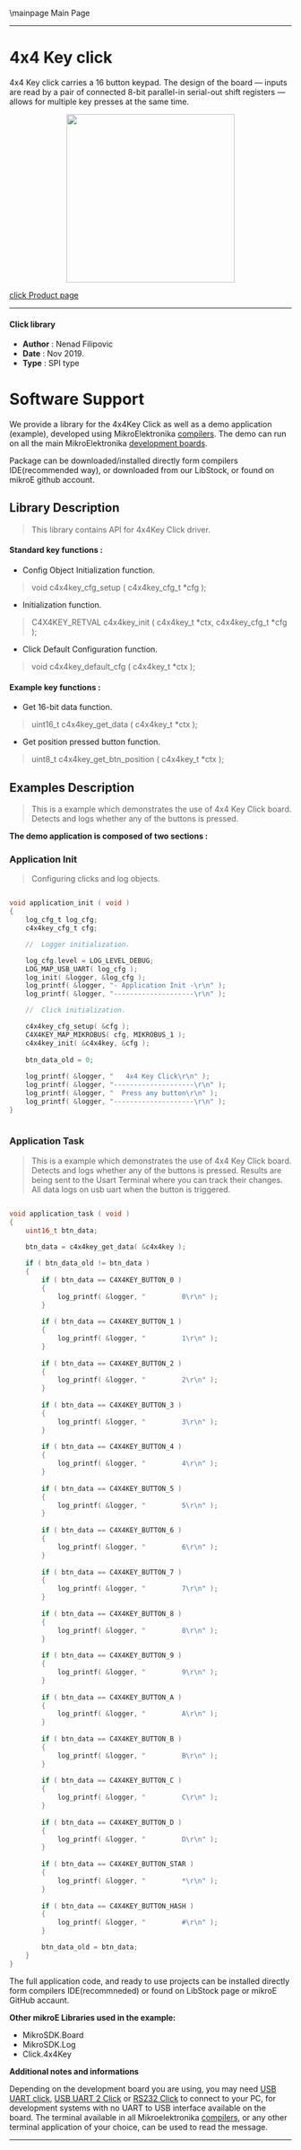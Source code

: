 \mainpage Main Page
  
---
# 4x4 Key click

4x4 Key click carries a 16 button keypad. The design of the board — inputs are read by a pair of connected 8-bit parallel-in serial-out shift registers — allows for multiple key presses at the same time.

<p align="center">
  <img src="https://download.mikroe.com/images/click_for_ide/4x4key_click.png" height=300px>
</p>

[click Product page](https://www.mikroe.com/4x4-key-click)

---


#### Click library 

- **Author**        : Nenad Filipovic
- **Date**          : Nov 2019.
- **Type**          : SPI type


# Software Support

We provide a library for the 4x4Key Click 
as well as a demo application (example), developed using MikroElektronika 
[compilers](https://shop.mikroe.com/compilers). 
The demo can run on all the main MikroElektronika [development boards](https://shop.mikroe.com/development-boards).

Package can be downloaded/installed directly form compilers IDE(recommended way), or downloaded from our LibStock, or found on mikroE github account. 

## Library Description

> This library contains API for 4x4Key Click driver.

#### Standard key functions :

- Config Object Initialization function.
> void c4x4key_cfg_setup ( c4x4key_cfg_t *cfg ); 
 
- Initialization function.
> C4X4KEY_RETVAL c4x4key_init ( c4x4key_t *ctx, c4x4key_cfg_t *cfg );

- Click Default Configuration function.
> void c4x4key_default_cfg ( c4x4key_t *ctx );


#### Example key functions :

- Get 16-bit data function.
> uint16_t c4x4key_get_data ( c4x4key_t *ctx );
 
- Get position pressed button function.
> uint8_t c4x4key_get_btn_position ( c4x4key_t *ctx );

## Examples Description

>
> This is a example which demonstrates the use of 4x4 Key Click board. 
> Detects and logs whether any of the buttons is pressed.
> 

**The demo application is composed of two sections :**

### Application Init 

>
> Configuring clicks and log objects.
> 

```c

void application_init ( void )
{
    log_cfg_t log_cfg;
    c4x4key_cfg_t cfg;

    //  Logger initialization.

    log_cfg.level = LOG_LEVEL_DEBUG;
    LOG_MAP_USB_UART( log_cfg );
    log_init( &logger, &log_cfg );
    log_printf( &logger, "- Application Init -\r\n" );
    log_printf( &logger, "--------------------\r\n" );

    //  Click initialization.

    c4x4key_cfg_setup( &cfg );
    C4X4KEY_MAP_MIKROBUS( cfg, MIKROBUS_1 );
    c4x4key_init( &c4x4key, &cfg );
    
    btn_data_old = 0;
    
    log_printf( &logger, "   4x4 Key Click\r\n" );
    log_printf( &logger, "--------------------\r\n" );
    log_printf( &logger, "  Press any button\r\n" );
    log_printf( &logger, "--------------------\r\n" );
}
  
```

### Application Task

>
> This is a example which demonstrates the use of 4x4 Key Click board.
> Detects and logs whether any of the buttons is pressed.
> Results are being sent to the Usart Terminal
> where you can track their changes.
> All data logs on usb uart when the button is triggered.
> 

```c

void application_task ( void )
{
    uint16_t btn_data;
    
    btn_data = c4x4key_get_data( &c4x4key );

    if ( btn_data_old != btn_data )
    {
        if ( btn_data == C4X4KEY_BUTTON_0 )
        {
            log_printf( &logger, "         0\r\n" );
        }
        
        if ( btn_data == C4X4KEY_BUTTON_1 )
        {
            log_printf( &logger, "         1\r\n" );
        }
        
        if ( btn_data == C4X4KEY_BUTTON_2 )
        {
            log_printf( &logger, "         2\r\n" );
        }
        
        if ( btn_data == C4X4KEY_BUTTON_3 )
        {
            log_printf( &logger, "         3\r\n" );
        }
        
        if ( btn_data == C4X4KEY_BUTTON_4 )
        {
            log_printf( &logger, "         4\r\n" );
        }
        
        if ( btn_data == C4X4KEY_BUTTON_5 )
        {
            log_printf( &logger, "         5\r\n" );
        }
        
        if ( btn_data == C4X4KEY_BUTTON_6 )
        {
            log_printf( &logger, "         6\r\n" );
        }
        
        if ( btn_data == C4X4KEY_BUTTON_7 )
        {
            log_printf( &logger, "         7\r\n" );
        }
        
        if ( btn_data == C4X4KEY_BUTTON_8 )
        {
            log_printf( &logger, "         8\r\n" );
        }
        
        if ( btn_data == C4X4KEY_BUTTON_9 )
        {
            log_printf( &logger, "         9\r\n" );
        }
        
        if ( btn_data == C4X4KEY_BUTTON_A )
        {
            log_printf( &logger, "         A\r\n" );
        }
        
        if ( btn_data == C4X4KEY_BUTTON_B )
        {
            log_printf( &logger, "         B\r\n" );
        }
        
        if ( btn_data == C4X4KEY_BUTTON_C )
        {
            log_printf( &logger, "         C\r\n" );
        }
        
        if ( btn_data == C4X4KEY_BUTTON_D )
        {
            log_printf( &logger, "         D\r\n" );
        }
        
        if ( btn_data == C4X4KEY_BUTTON_STAR )
        {
            log_printf( &logger, "         *\r\n" );
        }
        
        if ( btn_data == C4X4KEY_BUTTON_HASH )
        {
            log_printf( &logger, "         #\r\n" );
        }

        btn_data_old = btn_data;
    }
} 

```

The full application code, and ready to use projects can be  installed directly form compilers IDE(recommneded) or found on LibStock page or mikroE GitHub accaunt.

**Other mikroE Libraries used in the example:** 

- MikroSDK.Board
- MikroSDK.Log
- Click.4x4Key

**Additional notes and informations**

Depending on the development board you are using, you may need 
[USB UART click](https://shop.mikroe.com/usb-uart-click), 
[USB UART 2 Click](https://shop.mikroe.com/usb-uart-2-click) or 
[RS232 Click](https://shop.mikroe.com/rs232-click) to connect to your PC, for 
development systems with no UART to USB interface available on the board. The 
terminal available in all Mikroelektronika 
[compilers](https://shop.mikroe.com/compilers), or any other terminal application 
of your choice, can be used to read the message.



---
